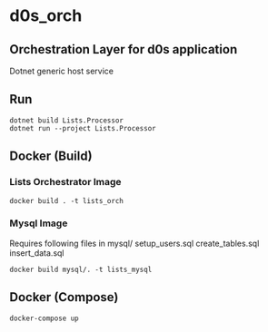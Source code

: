 # d0s_orch

## Orchestration Layer for d0s application

Dotnet generic host service

## Run

```
dotnet build Lists.Processor
dotnet run --project Lists.Processor
```

## Docker (Build)

### Lists Orchestrator Image

```
docker build . -t lists_orch
```

### Mysql Image

Requires following files in mysql/
setup_users.sql
create_tables.sql
insert_data.sql

```
docker build mysql/. -t lists_mysql
```

## Docker (Compose)

```
docker-compose up
```
